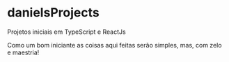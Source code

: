 # danielsProjects
Projetos iniciais em TypeScript e ReactJs

Como um bom iniciante as coisas aqui feitas serão simples, mas, com zelo e maestria!

